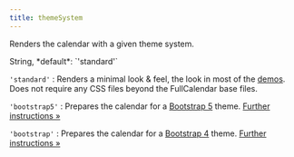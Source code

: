 ```yaml
---
title: themeSystem
---
```


Renders the calendar with a given theme system.

<div class='spec' markdown='1'>
String, *default*: `'standard'`
</div>

`'standard'`
: Renders a minimal look & feel, the look in most of the [demos](/). Does not require any CSS files beyond the FullCalendar base files.

`'bootstrap5'`
: Prepares the calendar for a [Bootstrap 5](https://getbootstrap.com/) theme. [Further instructions &raquo;](bootstrap5)

`'bootstrap'`
: Prepares the calendar for a [Bootstrap 4](https://getbootstrap.com/docs/4.6/getting-started/introduction/) theme. [Further instructions &raquo;](bootstrap4)
